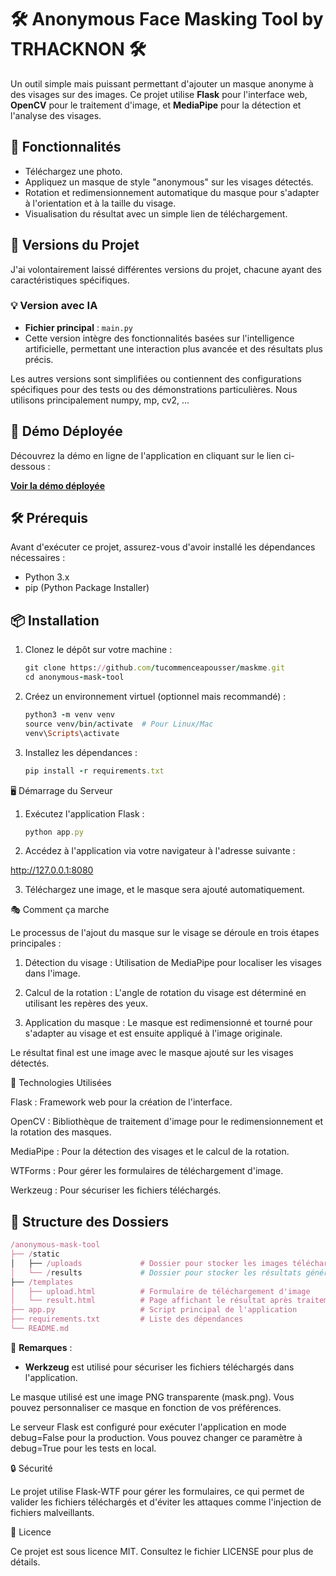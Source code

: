 # 🛠️ **Anonymous Face Masking Tool by TRHACKNON** 🛠️

Un outil simple mais puissant permettant d'ajouter un masque anonyme à des visages sur des images. Ce projet utilise **Flask** pour l'interface web, **OpenCV** pour le traitement d'image, et **MediaPipe** pour la détection et l'analyse des visages.

## 🚀 **Fonctionnalités**

- Téléchargez une photo.
- Appliquez un masque de style "anonymous" sur les visages détectés.
- Rotation et redimensionnement automatique du masque pour s'adapter à l'orientation et à la taille du visage.
- Visualisation du résultat avec un simple lien de téléchargement.

## 📝 **Versions du Projet**

J'ai volontairement laissé différentes versions du projet, chacune ayant des caractéristiques spécifiques. 

### 💡 **Version avec IA**
- **Fichier principal** : `main.py`
- Cette version intègre des fonctionnalités basées sur l'intelligence artificielle, permettant une interaction plus avancée et des résultats plus précis. 

Les autres versions sont simplifiées ou contiennent des configurations spécifiques pour des tests ou des démonstrations particulières.
Nous utilisons principalement numpy, mp, cv2, ...

## 🚀 **Démo Déployée**

Découvrez la démo en ligne de l'application en cliquant sur le lien ci-dessous :

[**Voir la démo déployée**](https://maskme-trkn.replit.app/)

## 🛠️ **Prérequis**

Avant d'exécuter ce projet, assurez-vous d'avoir installé les dépendances nécessaires :

- Python 3.x
- pip (Python Package Installer)

## 📦 **Installation**

1. Clonez le dépôt sur votre machine :

   ```ruby
   git clone https://github.com/tucommenceapousser/maskme.git
   cd anonymous-mask-tool
   ```

2. Créez un environnement virtuel (optionnel mais recommandé) :

   ```ruby
   python3 -m venv venv
   source venv/bin/activate  # Pour Linux/Mac
   venv\Scripts\activate
   ```

3. Installez les dépendances :

   ```ruby
   pip install -r requirements.txt
   ```


🖥️ Démarrage du Serveur

1. Exécutez l'application Flask :

   ```ruby
   python app.py
   ```

2. Accédez à l'application via votre navigateur à l'adresse suivante :

http://127.0.0.1:8080


3. Téléchargez une image, et le masque sera ajouté automatiquement.



🎭 Comment ça marche

Le processus de l'ajout du masque sur le visage se déroule en trois étapes principales :

1. Détection du visage : Utilisation de MediaPipe pour localiser les visages dans l'image.


2. Calcul de la rotation : L'angle de rotation du visage est déterminé en utilisant les repères des yeux.


3. Application du masque : Le masque est redimensionné et tourné pour s'adapter au visage et est ensuite appliqué à l'image originale.



Le résultat final est une image avec le masque ajouté sur les visages détectés.

🔧 Technologies Utilisées

Flask : Framework web pour la création de l'interface.

OpenCV : Bibliothèque de traitement d'image pour le redimensionnement et la rotation des masques.

MediaPipe : Pour la détection des visages et le calcul de la rotation.

WTForms : Pour gérer les formulaires de téléchargement d'image.

Werkzeug : Pour sécuriser les fichiers téléchargés.


## 📁 **Structure des Dossiers**

   ```ruby
/anonymous-mask-tool
├── /static
│   ├── /uploads             # Dossier pour stocker les images téléchargées
│   └── /results             # Dossier pour stocker les résultats générés
├── /templates
│   ├── upload.html          # Formulaire de téléchargement d'image
│   └── result.html          # Page affichant le résultat après traitement
├── app.py                   # Script principal de l'application
├── requirements.txt         # Liste des dépendances
└── README.md
   ```

📌 **Remarques** :  
- **Werkzeug** est utilisé pour sécuriser les fichiers téléchargés dans l'application.


Le masque utilisé est une image PNG transparente (mask.png). Vous pouvez personnaliser ce masque en fonction de vos préférences.

Le serveur Flask est configuré pour exécuter l'application en mode debug=False pour la production. Vous pouvez changer ce paramètre à debug=True pour les tests en local.


🔒 Sécurité

Le projet utilise Flask-WTF pour gérer les formulaires, ce qui permet de valider les fichiers téléchargés et d'éviter les attaques comme l'injection de fichiers malveillants.

📄 Licence

Ce projet est sous licence MIT. Consultez le fichier LICENSE pour plus de détails.
